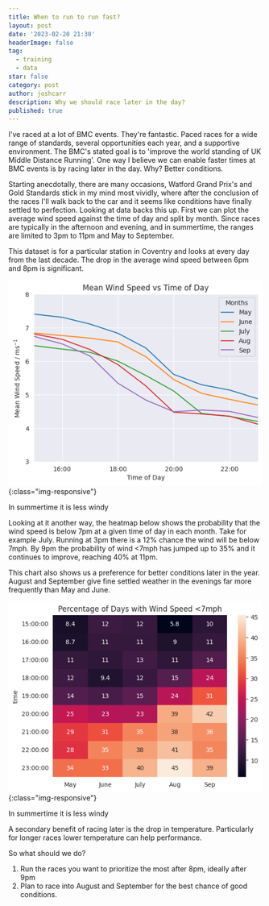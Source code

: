 ```yaml
---
title: When to run to run fast? 
layout: post
date: '2023-02-20 21:30'
headerImage: false
tag:
  - training
  - data
star: false
category: post
author: joshcarr
description: Why we should race later in the day?
published: true
---
```


I've raced at a lot of BMC events. They're fantastic. Paced races for a wide range of standards, several opportunities each year, and a supportive environment. The BMC's stated goal is to 'improve the world standing of UK Middle Distance Running'. One way I believe we can enable faster times at BMC events is by racing later in the day. Why? Better conditions. 

Starting anecdotally, there are many occasions, Watford Grand Prix's and Gold Standards stick in my mind most vividly, where after the conclusion of the races I'll walk back to the car and it seems like conditions have finally settled to perfection. Looking at data backs this up. First we can plot the average wind speed against the time of day and split by month. Since races are typically in the afternoon and evening, and in summertime, the ranges are limited to 3pm to 11pm and May to September.

This dataset is for a particular station in Coventry and looks at every day from the last decade. The drop in the average wind speed between 6pm and 8pm is significant.

![Racing Time](/assets/images/racingtime/coventryWind.png){:class="img-responsive"}
<figcaption>In summertime it is less windy</figcaption>

Looking at it another way, the heatmap below shows the probability that the wind speed is below 7pm at a given time of day in each month. Take for example July. Running at 3pm there is a 12% chance the wind will be below 7mph. By 9pm the probability of wind <7mph has jumped up to 35% and it continues to improve, reaching 40% at 11pm. 

This chart also shows us a preference for better conditions later in the year. August and September give fine settled weather in the evenings far more frequently than May and June. 

![Heatmap](/assets/images/racingtime/heatmap.png){:class="img-responsive"}
<figcaption>In summertime it is less windy</figcaption>

A secondary benefit of racing later is the drop in temperature. Particularly for longer races lower temperature can help performance. 

So what should we do? 
1. Run the races you want to prioritize the most after 8pm, ideally after 9pm
2. Plan to race into August and September for the best chance of good conditions.